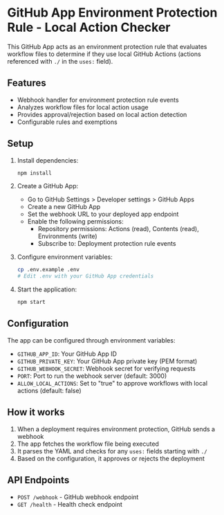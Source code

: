 # GitHub App Environment Protection Rule - Local Action Checker

This GitHub App acts as an environment protection rule that evaluates workflow files to determine if they use local GitHub Actions (actions referenced with `./` in the `uses:` field).

## Features

- Webhook handler for environment protection rule events
- Analyzes workflow files for local action usage
- Provides approval/rejection based on local action detection
- Configurable rules and exemptions

## Setup

1. Install dependencies:
   ```bash
   npm install
   ```

2. Create a GitHub App:
   - Go to GitHub Settings > Developer settings > GitHub Apps
   - Create a new GitHub App
   - Set the webhook URL to your deployed app endpoint
   - Enable the following permissions:
     - Repository permissions: Actions (read), Contents (read), Environments (write)
     - Subscribe to: Deployment protection rule events

3. Configure environment variables:
   ```bash
   cp .env.example .env
   # Edit .env with your GitHub App credentials
   ```

4. Start the application:
   ```bash
   npm start
   ```

## Configuration

The app can be configured through environment variables:

- `GITHUB_APP_ID`: Your GitHub App ID
- `GITHUB_PRIVATE_KEY`: Your GitHub App private key (PEM format)
- `GITHUB_WEBHOOK_SECRET`: Webhook secret for verifying requests
- `PORT`: Port to run the webhook server (default: 3000)
- `ALLOW_LOCAL_ACTIONS`: Set to "true" to approve workflows with local actions (default: false)

## How it works

1. When a deployment requires environment protection, GitHub sends a webhook
2. The app fetches the workflow file being executed
3. It parses the YAML and checks for any `uses:` fields starting with `./`
4. Based on the configuration, it approves or rejects the deployment

## API Endpoints

- `POST /webhook` - GitHub webhook endpoint
- `GET /health` - Health check endpoint
